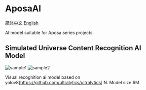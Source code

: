 # AposaAI

[简体中文](https://github.com/AposaSoftware/AposaAI/readme.md) [English](https://github.com/AposaSoftware/AposaAI/readme-en_US.md)

AI model suitable for Aposa series projects.

## Simulated Universe Content Recognition AI Model

![sample1](https://github.com/AposaSoftware/AposaAI/SimUniverse/samples/sample1.png)
![sample2](https://github.com/AposaSoftware/AposaAI/SimUniverse/samples/sample2.png)

Visual recognition ai model based on yolov8[https://github.com/ultralytics/ultralytics] N.
Model size 6M.